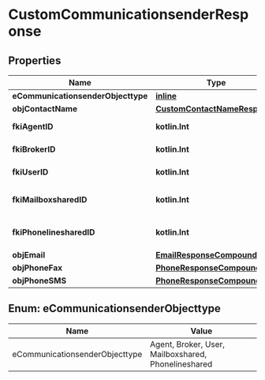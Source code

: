 
# CustomCommunicationsenderResponse

## Properties
| Name | Type | Description | Notes |
| ------------ | ------------- | ------------- | ------------- |
| **eCommunicationsenderObjecttype** | [**inline**](#ECommunicationsenderObjecttype) |  |  |
| **objContactName** | [**CustomContactNameResponse**](CustomContactNameResponse.md) |  |  |
| **fkiAgentID** | **kotlin.Int** | The unique ID of the Agent. |  [optional] |
| **fkiBrokerID** | **kotlin.Int** | The unique ID of the Broker. |  [optional] |
| **fkiUserID** | **kotlin.Int** | The unique ID of the User |  [optional] |
| **fkiMailboxsharedID** | **kotlin.Int** | The unique ID of the Mailboxshared |  [optional] |
| **fkiPhonelinesharedID** | **kotlin.Int** | The unique ID of the Phonelineshared |  [optional] |
| **objEmail** | [**EmailResponseCompound**](EmailResponseCompound.md) |  |  [optional] |
| **objPhoneFax** | [**PhoneResponseCompound**](PhoneResponseCompound.md) |  |  [optional] |
| **objPhoneSMS** | [**PhoneResponseCompound**](PhoneResponseCompound.md) |  |  [optional] |


<a id="ECommunicationsenderObjecttype"></a>
## Enum: eCommunicationsenderObjecttype
| Name | Value |
| ---- | ----- |
| eCommunicationsenderObjecttype | Agent, Broker, User, Mailboxshared, Phonelineshared |



